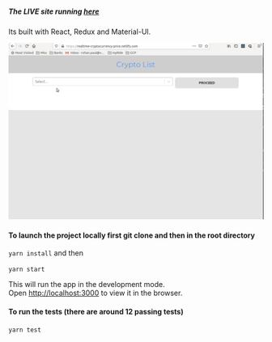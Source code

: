 ##### The LIVE site running [here](https://realtime-cryptocurrency-price.netlify.com/)

Its built with React, Redux and Material-UI.

<img src="./realtime-cryptocurrency-price.gif">

#### To launch the project locally first git clone and then in the root directory

`yarn install` and then

`yarn start`

This will run the app in the development mode.<br />
Open [http://localhost:3000](http://localhost:3000) to view it in the browser.

#### To run the tests (there are around 12 passing tests)

`yarn test`
